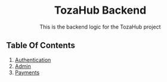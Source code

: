 <div align="center">

# TozaHub Backend

<p> This is the backend logic for the TozaHub project </p>

</div>

## Table Of Contents

1. [Authentication](django/Readme.md)
2.  [Admin](admin/README.md)
2. [Payments](payments-svc/README.md)
